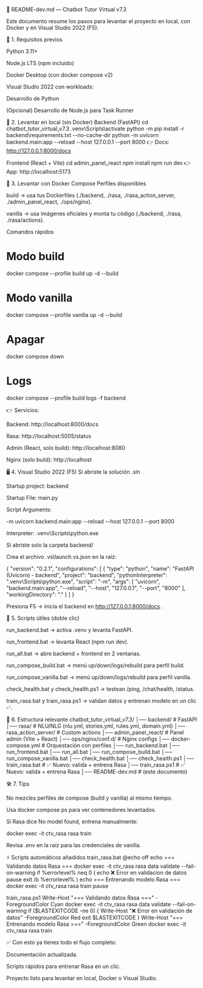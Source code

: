 📘 README-dev.md — Chatbot Tutor Virtual v7.3

Este documento resume los pasos para levantar el proyecto en local, con Docker y en Visual Studio 2022 (F5).

🔧 1. Requisitos previos

Python 3.11+

Node.js LTS (npm incluido)

Docker Desktop (con docker compose v2)

Visual Studio 2022 con workloads:

Desarrollo de Python

(Opcional) Desarrollo de Node.js para Task Runner

🚀 2. Levantar en local (sin Docker)
Backend (FastAPI)
cd chatbot_tutor_virtual_v7.3
.venv\Scripts\activate
python -m pip install -r backend\requirements.txt --no-cache-dir
python -m uvicorn backend.main:app --reload --host 127.0.0.1 --port 8000
👉 Docs: http://127.0.0.1:8000/docs

Frontend (React + Vite)
cd admin_panel_react
npm install
npm run dev
👉 App: http://localhost:5173

🐳 3. Levantar con Docker Compose
Perfiles disponibles

build → usa tus Dockerfiles (./backend, ./rasa, ./rasa_action_server, ./admin_panel_react, ./ops/nginx).

vanilla → usa imágenes oficiales y monta tu código (./backend, ./rasa, ./rasa/actions).

Comandos rápidos
# Modo build
docker compose --profile build up -d --build

# Modo vanilla
docker compose --profile vanilla up -d --build

# Apagar
docker compose down

# Logs
docker compose --profile build logs -f backend


👉 Servicios:

Backend: http://localhost:8000/docs

Rasa: http://localhost:5005/status

Admin (React, solo build): http://localhost:8080

Nginx (solo build): http://localhost

🖥️ 4. Visual Studio 2022 (F5)
Si abriste la solución .sln

Startup project: backend

Startup File: main.py

Script Arguments:

-m uvicorn backend.main:app --reload --host 127.0.0.1 --port 8000


Interpreter: .venv\Scripts\python.exe

Si abriste solo la carpeta backend/

Crea el archivo .vs\launch.vs.json en la raíz:

{
  "version": "0.2.1",
  "configurations": [
    {
      "type": "python",
      "name": "FastAPI (Uvicorn) - backend",
      "project": "backend",
      "pythonInterpreter": ".venv\\Scripts\\python.exe",
      "script": "-m",
      "args": [
        "uvicorn",
        "backend.main:app",
        "--reload",
        "--host",
        "127.0.0.1",
        "--port",
        "8000"
      ],
      "workingDirectory": "."
    }
  ]
}


Presiona F5 → inicia el backend en http://127.0.0.1:8000/docs
.

📜 5. Scripts útiles (doble clic)

run_backend.bat → activa .venv y levanta FastAPI.

run_frontend.bat → levanta React (npm run dev).

run_all.bat → abre backend + frontend en 2 ventanas.

run_compose_build.bat → menú up/down/logs/rebuild para perfil build.

run_compose_vanilla.bat → menú up/down/logs/rebuild para perfil vanilla.

check_health.bat y check_health.ps1 → testean /ping, /chat/health, /status.

train_rasa.bat y train_rasa.ps1 → validan datos y entrenan modelo en un clic ✅.

📂 6. Estructura relevante
chatbot_tutor_virtual_v7.3/
│── backend/              # FastAPI
│── rasa/                 # NLU/NLG (nlu.yml, stories.yml, rules.yml, domain.yml)
│── rasa_action_server/   # Custom actions
│── admin_panel_react/    # Panel admin (Vite + React)
│── ops/nginx/conf.d/     # Nginx configs
│── docker-compose.yml    # Orquestación con perfiles
│── run_backend.bat
│── run_frontend.bat
│── run_all.bat
│── run_compose_build.bat
│── run_compose_vanilla.bat
│── check_health.bat
│── check_health.ps1
│── train_rasa.bat        # ✅ Nuevo: valida + entrena Rasa
│── train_rasa.ps1        # ✅ Nuevo: valida + entrena Rasa
│── README-dev.md         # (este documento)

🛠️ 7. Tips

No mezcles perfiles de compose (build y vanilla) al mismo tiempo.

Usa docker compose ps para ver contenedores levantados.

Si Rasa dice No model found, entrena manualmente:

docker exec -it ctv_rasa rasa train


Revisa .env en la raíz para las credenciales de vanilla.

⚡ Scripts automáticos añadidos
train_rasa.bat
@echo off
echo === Validando datos Rasa ===
docker exec -it ctv_rasa rasa data validate --fail-on-warning
if %errorlevel% neq 0 (
    echo ❌ Error en validacion de datos
    pause
    exit /b %errorlevel%
)
echo === Entrenando modelo Rasa ===
docker exec -it ctv_rasa rasa train
pause

train_rasa.ps1
Write-Host "=== Validando datos Rasa ===" -ForegroundColor Cyan
docker exec -it ctv_rasa rasa data validate --fail-on-warning
if ($LASTEXITCODE -ne 0) {
    Write-Host "❌ Error en validación de datos" -ForegroundColor Red
    exit $LASTEXITCODE
}
Write-Host "=== Entrenando modelo Rasa ===" -ForegroundColor Green
docker exec -it ctv_rasa rasa train


✅ Con esto ya tienes todo el flujo completo:

Documentación actualizada.

Scripts rápidos para entrenar Rasa en un clic.

Proyecto listo para levantar en local, Docker o Visual Studio.